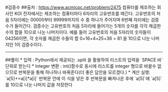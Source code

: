 #검증수
##출처 : https://www.acmicpc.net/problem/2475
컴퓨터를 제조하는 회사인 KOI 전자에서는 제조하는 컴퓨터마다 6자리의 고유번호를 매긴다.
고유번호의 처음 5자리에는 00000부터 99999까지의 수 중 하나가 주어지며 6번째 자리에는 검증수가 들어간다.
검증수는 고유번호의 처음 5자리에 들어가는 5개의 숫자를 각각 제곱한 수의 합을 10으로 나눈 나머지이다.
예를 들어 고유번호의 처음 5자리의 숫자들이 04256이면, 각 숫자를 제곱한 수들의 합 0+16+4+25+36 = 81 을 10으로 나눈 나머지인 1이 검증수이다.
<hr/>
##풀이
* 입력 :
	Python에서 제공되는 .split 을 활용하여 리스트의 입력을 `SPACE 바` 단위로 받는다
* Integer 변환 :
	int()함수로 동시에 리스트를 integer 형으로 바꿀수 없으므로 반복문을 통해 하나하나 바꿔준다(더 좋은 답안을 모르겠다.)
* 계산 실행:
	`a[5]+=a[i]*a[i]` 반복문 안에 이 식을 넣은 후 반복문을 빠져나온 후에 `a[5]`에 `a[5]`를 10으로 나눈 나머지 값을 저장한다
